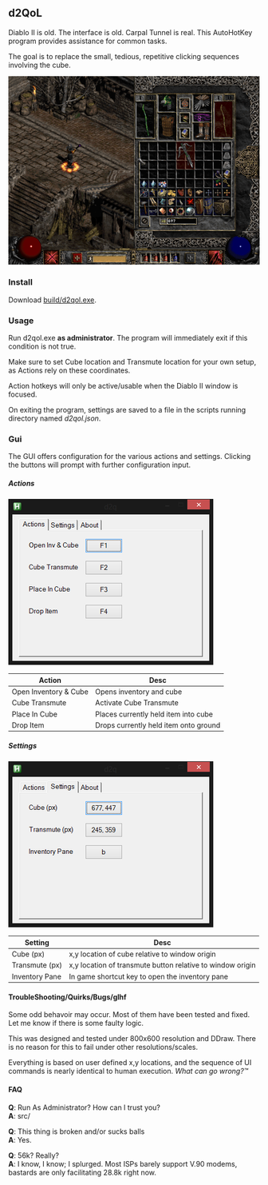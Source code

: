 ## d2QoL
Diablo II is old. The interface is old. Carpal Tunnel is real. This AutoHotKey program provides assistance for common tasks.

The goal is to replace the small, tedious, repetitive clicking sequences involving the cube.

![Action: Open Inventory & Cube](media/d2qol_usage.gif)

### Install
Download [build/d2qol.exe](build/d2qol.exe).

### Usage
Run d2qol.exe **as administrator**. The program will immediately exit if this condition is not true.

Make sure to set Cube location and Transmute location for your own setup, as Actions rely on these coordinates.

Action hotkeys will only be active/usable when the Diablo II window is focused.

On exiting the program, settings are saved to a file in the scripts running directory named *d2qol.json*.

### Gui
The GUI offers configuration for the various actions and settings. Clicking the buttons will prompt with further configuration input.

##### Actions
!["Quality of Life actions"](media/d2qol_ui_actions.png)

|Action|Desc|
|---|---|
|Open Inventory & Cube|Opens inventory and cube|
|Cube Transmute|Activate Cube Transmute|
|Place In Cube|Places currently held item into cube|
|Drop Item|Drops currently held item onto ground|

##### Settings
!["Program settings"](media/d2qol_ui_settings.png)

|Setting|Desc|
|---|---|
|Cube (px)|x,y location of cube relative to window origin|
|Transmute (px)|x,y location of transmute button relative to window origin|
|Inventory Pane|In game shortcut key to open the inventory pane|

#### TroubleShooting/Quirks/Bugs/glhf
Some odd behavoir may occur. Most of them have been tested and fixed. Let me know if there is some faulty logic.

This was designed and tested under 800x600 resolution and DDraw. There is no reason for this to fail under other resolutions/scales.

Everything is based on user defined x,y locations, and the sequence of UI commands is nearly identical to human execution. *What can go wrong?™*

#### FAQ
**Q**: Run As Administrator? How can I trust you?  
**A**: src/

**Q**: This thing is broken and/or sucks balls  
**A**: Yes.

**Q**: 56k? Really?  
**A**: I know, I know; I splurged. Most ISPs barely support V.90 modems, bastards are only facilitating 28.8k right now.